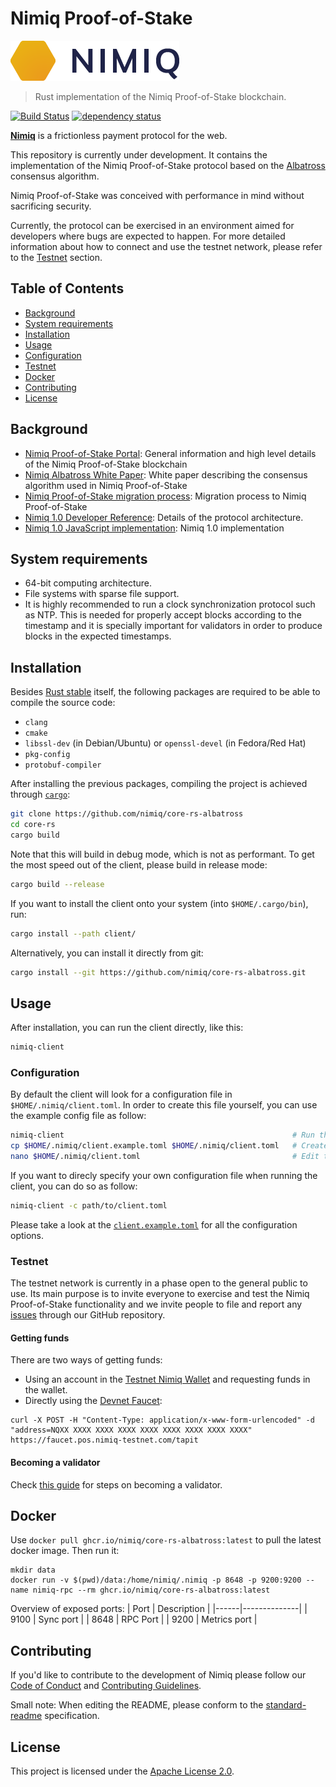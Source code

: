 # Nimiq Proof-of-Stake

![nimiq](https://raw.githubusercontent.com/nimiq/designs/master/logo/RGB/colored/png/nimiq_logo_rgb_horizontal.png)

> Rust implementation of the Nimiq Proof-of-Stake blockchain.

[![Build Status](https://github.com/nimiq/core-rs-albatross/actions/workflows/build+test.yml/badge.svg?branch=albatross)](https://github.com/nimiq/core-rs-albatross/actions/workflows/build+test.yml?query=branch%3Aalbatross)
[![dependency status](https://deps.rs/repo/github/nimiq/core-rs-albatross/status.svg)](https://deps.rs/repo/github/nimiq/core-rs-albatross)

**[Nimiq](https://nimiq.com/)** is a frictionless payment protocol for the web.

This repository is currently under development. It contains the implementation of the Nimiq Proof-of-Stake protocol based on the [Albatross](https://arxiv.org/abs/1903.01589) consensus algorithm.

Nimiq Proof-of-Stake was conceived with performance in mind without sacrificing security.

Currently, the protocol can be exercised in an environment aimed for developers where bugs are expected to happen.
For more detailed information about how to connect and use the testnet network, please refer to the [Testnet](#testnet) section.

## Table of Contents

- [Background](#background)
- [System requirements](#system-requirements)
- [Installation](#installation)
- [Usage](#usage)
- [Configuration](#configuration)
- [Testnet](#testnet)
- [Docker](#docker)
- [Contributing](#contributing)
- [License](#license)

## Background

- [Nimiq Proof-of-Stake Portal](https://www.nimiq.com/albatross/): General information and high level details of the Nimiq Proof-of-Stake blockchain
- [Nimiq Albatross White Paper](https://arxiv.org/abs/1903.01589): White paper describing the consensus algorithm used in Nimiq Proof-of-Stake
- [Nimiq Proof-of-Stake migration process](https://www.nimiq.com/blog/nimiq-20-albatross-hard-fork-preparations/): Migration process to Nimiq Proof-of-Stake
- [Nimiq 1.0 Developer Reference](https://nimiq-network.github.io/developer-reference/): Details of the protocol architecture.
- [Nimiq 1.0 JavaScript implementation](https://github.com/nimiq/core-js/): Nimiq 1.0 implementation

## System requirements

- 64-bit computing architecture.
- File systems with sparse file support.
- It is highly recommended to run a clock synchronization protocol such as NTP. This
  is needed for properly accept blocks according to the timestamp and it is specially
  important for validators in order to produce blocks in the expected timestamps.

## Installation

Besides [Rust stable](https://www.rust-lang.org/learn/get-started#installing-rust) itself,
the following packages are required to be able to compile the source code:

- `clang`
- `cmake`
- `libssl-dev` (in Debian/Ubuntu) or `openssl-devel` (in Fedora/Red Hat)
- `pkg-config`
- `protobuf-compiler`

After installing the previous packages, compiling the project is achieved through [`cargo`](https://doc.rust-lang.org/cargo/):

```bash
git clone https://github.com/nimiq/core-rs-albatross
cd core-rs
cargo build
```

Note that this will build in debug mode, which is not as performant.
To get the most speed out of the client, please build in release mode:

```bash
cargo build --release
```

If you want to install the client onto your system (into `$HOME/.cargo/bin`), run:

```bash
cargo install --path client/
```

Alternatively, you can install it directly from git:

```bash
cargo install --git https://github.com/nimiq/core-rs-albatross.git
```

## Usage

After installation, you can run the client directly, like this:

```bash
nimiq-client
```

### Configuration

By default the client will look for a configuration file in `$HOME/.nimiq/client.toml`.
In order to create this file yourself, you can use the example config file as follow:

```bash
nimiq-client                                                   # Run the client. This will create the example config file.
cp $HOME/.nimiq/client.example.toml $HOME/.nimiq/client.toml   # Create your config from the example.
nano $HOME/.nimiq/client.toml                                  # Edit the config. Explanations are included in the file.
```

If you want to direcly specify your own configuration file when running the client, you can do so as follow:

```bash
nimiq-client -c path/to/client.toml
```

Please take a look at the [`client.example.toml`](lib/src/config/config_file/client.example.toml) for all the configuration options.

### Testnet

The testnet network is currently in a phase open to the general public to use.
Its main purpose is to invite everyone to exercise and test the Nimiq Proof-of-Stake functionality and we invite people to file and report any [issues](https://github.com/nimiq/core-rs-albatross/issues/new) through our GitHub repository.

#### Getting funds

There are two ways of getting funds:

- Using an account in the [Testnet Nimiq Wallet](https://wallet.pos.nimiq-testnet.com/) and requesting funds in the wallet.
- Directly using the [Devnet Faucet](https://faucet.pos.nimiq-testnet.com/):

```
curl -X POST -H "Content-Type: application/x-www-form-urlencoded" -d "address=NQXX XXXX XXXX XXXX XXXX XXXX XXXX XXXX XXXX" https://faucet.pos.nimiq-testnet.com/tapit
```

#### Becoming a validator

Check [this guide](docs/becoming_validator.md) for steps on becoming a validator.
## Docker

Use `docker pull ghcr.io/nimiq/core-rs-albatross:latest` to pull the latest docker image.
Then run it:

```
mkdir data
docker run -v $(pwd)/data:/home/nimiq/.nimiq -p 8648 -p 9200:9200 --name nimiq-rpc --rm ghcr.io/nimiq/core-rs-albatross:latest
```

Overview of exposed ports:
| Port | Description |
|------|--------------|
| 9100 | Sync port |
| 8648 | RPC Port |
| 9200 | Metrics port |

## Contributing

If you'd like to contribute to the development of Nimiq please follow our [Code of Conduct](/.github/CODE_OF_CONDUCT.md)
and [Contributing Guidelines](/.github/CONTRIBUTING.md).

Small note: When editing the README, please conform to the [standard-readme](https://github.com/RichardLitt/standard-readme) specification.

## License

This project is licensed under the [Apache License 2.0](./LICENSE.md).
